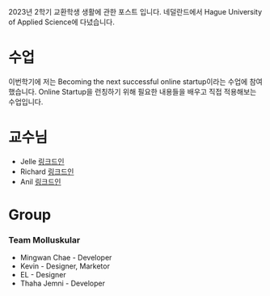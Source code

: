 
2023년 2학기 교환학생 생활에 관한 포스트 입니다.
네덜란드에서 Hague University of Applied Science에 다녔습니다.

# 수업

이번학기에 저는 Becoming the next successful online startup이라는 수업에 참여했습니다.
Online Startup을 런칭하기 위해 필요한 내용들을 배우고 직접 적용해보는 수업입니다.

# 교수님

- Jelle [링크드인](https://www.linkedin.com/in/jellehylarides)
- Richard [링크드인](https://www.linkedin.com/in/richard-ramesh-jitan-rai-70205026/)
- Anil [링크드인](https://www.linkedin.com/in/anil-manraj-245a0083/)

# Group

<h3>Team <b>Molluskular</b></h3>

- Mingwan Chae - Developer
- Kevin - Designer, Marketor
- EL - Designer
- Thaha Jemni - Developer